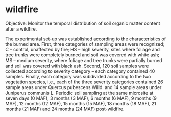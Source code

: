 # wildfire
Objective:
Monitor the temporal distribution of soil organic matter content after a wildfire.

The experimental set-up was established according to the characteristics of the burned area. First, three categories of sampling areas were recognized; C – control, unaffected by fire; HS – high severity, sites where foliage and tree trunks were completely burned and soil was covered with white ash; MS – medium severity, where foliage and tree trunks were partially burned and soil was covered with black ash. Second, 120 soil samples were collected according to severity category – each category contained 40 samples. Finally, each category was subdivided according to the two vegetation species, i.e., each of the three severity categories contained 26 sample areas under Quercus pubescens Willd. and 14 sample areas under Juniperus communis L. Periodic soil sampling at the same microsite at seven days (0 MAF), 3 months (3 MAF), 6 months (6 MAF), 9 months (9 MAF), 12 months (12 MAF), 15 months (15 MAF), 18 months (18 MAF), 21 months (21 MAF) and 24 months (24 MAF) post-wildfire.

